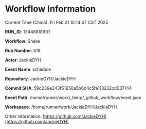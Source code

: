 # Workflow Information

Current Time (China): Fri Feb 21 10:14:07 CST 2025  

**RUN_ID**: 13448618901  

**Workflow**: Snake  

**Run Number**: 616  

**Actor**: JackieDYH  

**Event Name**: schedule  

**Repository**: JackieDYH/JackieDYH  

**Commit SHA**: 59c239e343f51950a5b6d4c5fa113232cd037144  

**Event Path**: /home/runner/work/_temp/_github_workflow/event.json  

**Workspace**: /home/runner/work/JackieDYH/JackieDYH  

Other information: [https://github.com/JackieDYH](https://github.com/JackieDYH)
